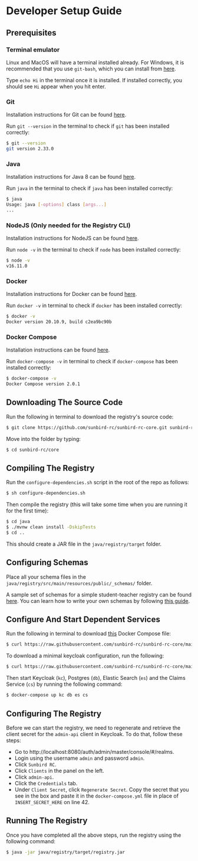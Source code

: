 # Developer Setup Guide

## Prerequisites

### Terminal emulator

Linux and MacOS will have a terminal installed already. For Windows, it is
recommended that you use `git-bash`, which you can install from
[here](https://git-scm.com/download/win).

Type `echo Hi` in the terminal once it is installed. If installed correctly, you
should see `Hi` appear when you hit enter.

### Git

Installation instructions for Git can be found
[here](https://github.com/git-guides/install-git).

Run `git --version` in the terminal to check if `git` has been installed
correctly:

```sh
$ git --version
git version 2.33.0
```

### Java

Installation instructions for Java 8 can be found
[here](https://docs.oracle.comjavase/8/docs/technotes/guides/install/install_overview.html).

Run `java` in the terminal to check if `java` has been installed correctly:

```sh
$ java
Usage: java [-options] class [args...]
...
```

### NodeJS (Only needed for the Registry CLI)

Installation instructions for NodeJS can be found
[here](https://nodejs.org/en/download/package-manager/).

Run `node -v` in the terminal to check if `node` has been installed correctly:

```sh
$ node -v
v16.11.0
```

### Docker

Installation instructions for Docker can be found
[here](https://docs.docker.com/engine/install/).

Run `docker -v` in terminal to check if `docker` has been installed correctly:

```sh
$ docker -v
Docker version 20.10.9, build c2ea9bc90b
```

### Docker Compose

Installation instructions can be found
[here](https://docs.docker.com/engine/install/).

Run `docker-compose -v` in terminal to check if `docker-compose` has been
installed correctly:

```sh
$ docker-compose -v
Docker Compose version 2.0.1
```

## Downloading The Source Code

Run the following in terminal to download the registry's source code:

```sh
$ git clone https://github.com/sunbird-rc/sunbird-rc-core.git sunbird-rc/core
```

Move into the folder by typing:

```sh
$ cd sunbird-rc/core
```

## Compiling The Registry

Run the `configure-dependencies.sh` script in the root of the repo as follows:

```sh
$ sh configure-dependencies.sh
```

Then compile the registry (this will take some time when you are running it for
the first time):

```sh
$ cd java
$ ./mvnw clean install -DskipTests
$ cd ..
```

This should create a JAR file in the `java/registry/target` folder.

## Configuring Schemas

Place all your schema files in the
`java/registry/src/main/resources/public/_schemas/` folder.

A sample set of schemas for a simple student-teacher registry can be found
[here](https://github.com/sunbird-rc/sunbird-rc-core/tree/main/tools/cli/src/templates/examples/student-teacher/schemas/).
You can learn how to write your own schemas by following
[this guide](schema-declaration.md).

## Configure And Start Dependent Services

Run the following in terminal to download
[this](https://github.com/sunbird-rc/sunbird-rc-core/blob/main/tools/cli/src/templates/examples/student-teacher/docker-compose.yaml)
Docker Compose file:

```sh
$ curl https://raw.githubusercontent.com/sunbird-rc/sunbird-rc-core/main/tools/cli/src/templates/examples/student-teacher/docker-compose.yaml > docker-compose.yml
```

To download a minimal keycloak configuration, run the following:

```sh
$ curl https://raw.githubusercontent.com/sunbird-rc/sunbird-rc-core/main/tools/cli/src/templates/examples/student-teacher/imports/realm-export.json > import/realm-export.json
```

Then start Keycloak (`kc`), Postgres (`db`), Elastic Search (`es`) and the
Claims Service (`cs`) by running the following command:

```sh
$ docker-compose up kc db es cs
```

## Configuring The Registry

Before we can start the registry, we need to regenerate and retrieve the client
secret for the `admin-api` client in Keycloak. To do that, follow these steps:

- Go to http://localhost:8080/auth/admin/master/console/#/realms.
- Login using the username `admin` and password `admin`.
- Click `Sunbird RC`.
- Click `Clients` in the panel on the left.
- Click `admin-api`.
- Click the `Credentials` tab.
- Under `Client Secret`, click `Regenerate Secret`. Copy the secret that you see
  in the box and paste it in the `docker-compose.yml` file in place of
  `INSERT_SECRET_HERE` on line 42.

## Running The Registry

Once you have completed all the above steps, run the registry using the
following command:

```sh
$ java -jar java/registry/target/registry.jar
```
